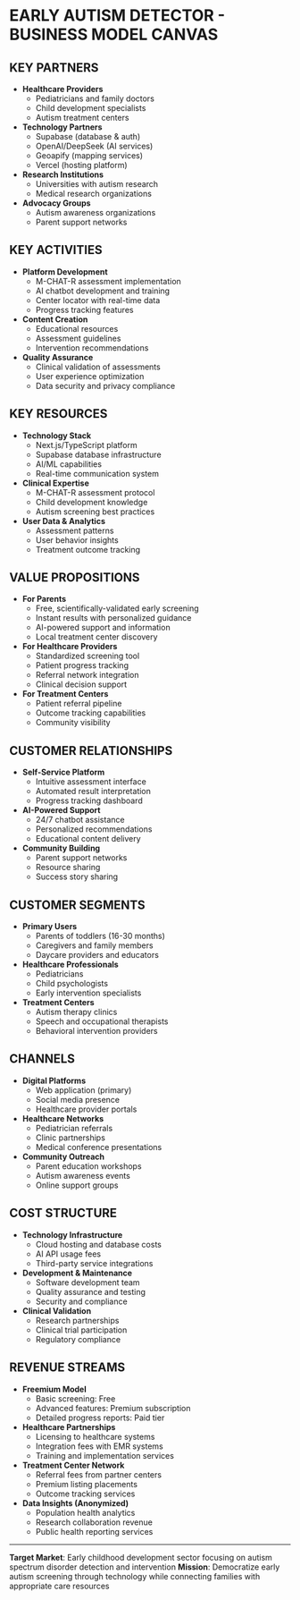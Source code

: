 # EARLY AUTISM DETECTOR - BUSINESS MODEL CANVAS

## KEY PARTNERS
- **Healthcare Providers**
  - Pediatricians and family doctors
  - Child development specialists
  - Autism treatment centers
- **Technology Partners**
  - Supabase (database & auth)
  - OpenAI/DeepSeek (AI services)
  - Geoapify (mapping services)
  - Vercel (hosting platform)
- **Research Institutions**
  - Universities with autism research
  - Medical research organizations
- **Advocacy Groups**
  - Autism awareness organizations
  - Parent support networks

## KEY ACTIVITIES
- **Platform Development**
  - M-CHAT-R assessment implementation
  - AI chatbot development and training
  - Center locator with real-time data
  - Progress tracking features
- **Content Creation**
  - Educational resources
  - Assessment guidelines
  - Intervention recommendations
- **Quality Assurance**
  - Clinical validation of assessments
  - User experience optimization
  - Data security and privacy compliance

## KEY RESOURCES
- **Technology Stack**
  - Next.js/TypeScript platform
  - Supabase database infrastructure
  - AI/ML capabilities
  - Real-time communication system
- **Clinical Expertise**
  - M-CHAT-R assessment protocol
  - Child development knowledge
  - Autism screening best practices
- **User Data & Analytics**
  - Assessment patterns
  - User behavior insights
  - Treatment outcome tracking

## VALUE PROPOSITIONS
- **For Parents**
  - Free, scientifically-validated early screening
  - Instant results with personalized guidance
  - AI-powered support and information
  - Local treatment center discovery
- **For Healthcare Providers**
  - Standardized screening tool
  - Patient progress tracking
  - Referral network integration
  - Clinical decision support
- **For Treatment Centers**
  - Patient referral pipeline
  - Outcome tracking capabilities
  - Community visibility

## CUSTOMER RELATIONSHIPS
- **Self-Service Platform**
  - Intuitive assessment interface
  - Automated result interpretation
  - Progress tracking dashboard
- **AI-Powered Support**
  - 24/7 chatbot assistance
  - Personalized recommendations
  - Educational content delivery
- **Community Building**
  - Parent support networks
  - Resource sharing
  - Success story sharing

## CUSTOMER SEGMENTS
- **Primary Users**
  - Parents of toddlers (16-30 months)
  - Caregivers and family members
  - Daycare providers and educators
- **Healthcare Professionals**
  - Pediatricians
  - Child psychologists
  - Early intervention specialists
- **Treatment Centers**
  - Autism therapy clinics
  - Speech and occupational therapists
  - Behavioral intervention providers

## CHANNELS
- **Digital Platforms**
  - Web application (primary)
  - Social media presence
  - Healthcare provider portals
- **Healthcare Networks**
  - Pediatrician referrals
  - Clinic partnerships
  - Medical conference presentations
- **Community Outreach**
  - Parent education workshops
  - Autism awareness events
  - Online support groups

## COST STRUCTURE
- **Technology Infrastructure**
  - Cloud hosting and database costs
  - AI API usage fees
  - Third-party service integrations
- **Development & Maintenance**
  - Software development team
  - Quality assurance and testing
  - Security and compliance
- **Clinical Validation**
  - Research partnerships
  - Clinical trial participation
  - Regulatory compliance

## REVENUE STREAMS
- **Freemium Model**
  - Basic screening: Free
  - Advanced features: Premium subscription
  - Detailed progress reports: Paid tier
- **Healthcare Partnerships**
  - Licensing to healthcare systems
  - Integration fees with EMR systems
  - Training and implementation services
- **Treatment Center Network**
  - Referral fees from partner centers
  - Premium listing placements
  - Outcome tracking services
- **Data Insights (Anonymized)**
  - Population health analytics
  - Research collaboration revenue
  - Public health reporting services

---
**Target Market**: Early childhood development sector focusing on autism spectrum disorder detection and intervention
**Mission**: Democratize early autism screening through technology while connecting families with appropriate care resources